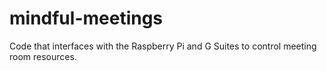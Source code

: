# mindful-meetings
Code that interfaces with the Raspberry Pi and G Suites to control meeting room resources.

